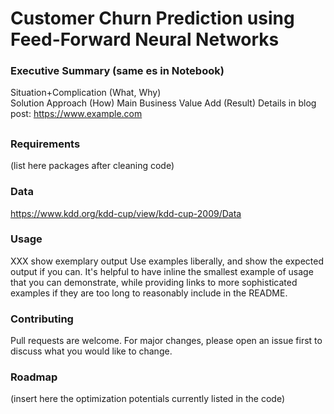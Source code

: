 # Customer Churn Prediction using Feed-Forward Neural Networks
### Executive Summary (same es in Notebook)
Situation+Complication (What, Why)  
Solution Approach (How)
Main Business Value Add (Result)
Details in blog post: https://www.example.com

##
### Requirements
(list here packages after cleaning code)

### Data
https://www.kdd.org/kdd-cup/view/kdd-cup-2009/Data

### Usage
XXX show exemplary output
Use examples liberally, and show the expected output if you can. It's helpful to have inline the smallest example of usage that you can demonstrate, while providing links to more sophisticated examples if they are too long to reasonably include in the README.

### Contributing
Pull requests are welcome. For major changes, please open an issue first to discuss what you would like to change.

### Roadmap
(insert here the optimization potentials currently listed in the code)
